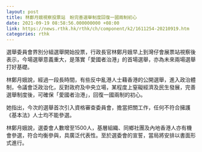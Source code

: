 ```yaml
---
layout: post
title: 林鄭月娥視察投票站　盼完善選舉制度回復一國兩制初心
date: 2021-09-19 08:58:56.000000000 +08:00
link: https://news.rthk.hk/rthk/ch/component/k2/1611254-20210919.htm
categories: rthk
---
```


選舉委員會界別分組選舉開始投票，行政長官林鄭月娥早上到灣仔會展票站視察後表示，今場選舉意義重大，是落實「愛國者治港」的首場選舉，亦為未來兩場選舉打好基礎。

林鄭月娥說，經過一段長時間，有些反中亂港人士藉香港的公開選舉，進入政治體制，令議會泛政治化，反對政府及中央立場，某程度上窒礙經濟及民生發展，完善選舉制度後，可確保「愛國者治港」，回復一國兩制的初心。

她指出，今次的選舉首次引入資格審查委員會，擔當把關工作，任何不符合擁護《基本法》人士均不能參選。

林鄭月娥說，選委會人數增至1500人，基層組織、同鄉社團及內地香港人亦有機會參選，符合均衡參與，具廣泛代表性。至於選委會的宣誓，當局將安排以書面形式進行。
